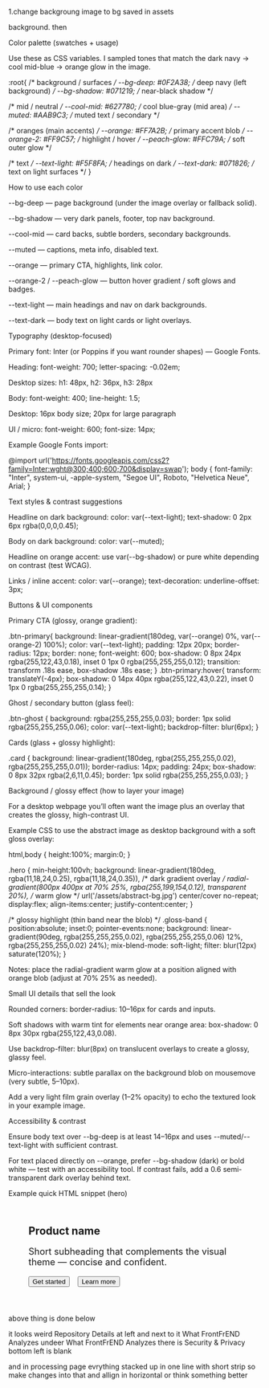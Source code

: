 1.change backgroung image to bg saved in assets

background.
then

Color palette (swatches + usage)

Use these as CSS variables. I sampled tones that match the dark navy → cool mid-blue → orange glow in the image.

:root{
  /* background / surfaces */
  --bg-deep:    #0F2A38; /* deep navy (left background) */
  --bg-shadow:  #071219; /* near-black shadow */

  /* mid / neutral */
  --cool-mid:   #627780; /* cool blue-gray (mid area) */
  --muted:      #AAB9C3; /* muted text / secondary */

  /* oranges (main accents) */
  --orange:     #FF7A2B; /* primary accent blob */
  --orange-2:   #FF9C57; /* highlight / hover */
  --peach-glow: #FFC79A; /* soft outer glow */

  /* text */
  --text-light: #F5F8FA; /* headings on dark */
  --text-dark:  #071826; /* text on light surfaces */
}

How to use each color

--bg-deep — page background (under the image overlay or fallback solid).

--bg-shadow — very dark panels, footer, top nav background.

--cool-mid — card backs, subtle borders, secondary backgrounds.

--muted — captions, meta info, disabled text.

--orange — primary CTA, highlights, link color.

--orange-2 / --peach-glow — button hover gradient / soft glows and badges.

--text-light — main headings and nav on dark backgrounds.

--text-dark — body text on light cards or light overlays.

Typography (desktop-focused)

Primary font: Inter (or Poppins if you want rounder shapes) — Google Fonts.

Heading: font-weight: 700; letter-spacing: -0.02em;

Desktop sizes: h1: 48px, h2: 36px, h3: 28px

Body: font-weight: 400; line-height: 1.5;

Desktop: 16px body size; 20px for large paragraph

UI / micro: font-weight: 600; font-size: 14px;

Example Google Fonts import:

@import url('https://fonts.googleapis.com/css2?family=Inter:wght@300;400;600;700&display=swap');
body { font-family: "Inter", system-ui, -apple-system, "Segoe UI", Roboto, "Helvetica Neue", Arial; }

Text styles & contrast suggestions

Headline on dark background: color: var(--text-light); text-shadow: 0 2px 6px rgba(0,0,0,0.45);

Body on dark background: color: var(--muted);

Headline on orange accent: use var(--bg-shadow) or pure white depending on contrast (test WCAG).

Links / inline accent: color: var(--orange); text-decoration: underline-offset: 3px;

Buttons & UI components

Primary CTA (glossy, orange gradient):

.btn-primary{
  background: linear-gradient(180deg, var(--orange) 0%, var(--orange-2) 100%);
  color: var(--text-light);
  padding: 12px 20px;
  border-radius: 12px;
  border: none;
  font-weight: 600;
  box-shadow: 0 8px 24px rgba(255,122,43,0.18), inset 0 1px 0 rgba(255,255,255,0.12);
  transition: transform .18s ease, box-shadow .18s ease;
}
.btn-primary:hover{
  transform: translateY(-4px);
  box-shadow: 0 14px 40px rgba(255,122,43,0.22), inset 0 1px 0 rgba(255,255,255,0.14);
}


Ghost / secondary button (glass feel):

.btn-ghost {
  background: rgba(255,255,255,0.03);
  border: 1px solid rgba(255,255,255,0.06);
  color: var(--text-light);
  backdrop-filter: blur(6px);
}


Cards (glass + glossy highlight):

.card {
  background: linear-gradient(180deg, rgba(255,255,255,0.02), rgba(255,255,255,0.01));
  border-radius: 14px;
  padding: 24px;
  box-shadow: 0 8px 32px rgba(2,6,11,0.45);
  border: 1px solid rgba(255,255,255,0.03);
}

Background / glossy effect (how to layer your image)

For a desktop webpage you’ll often want the image plus an overlay that creates the glossy, high-contrast UI.

Example CSS to use the abstract image as desktop background with a soft gloss overlay:

html,body { height:100%; margin:0; }

.hero {
  min-height:100vh;
  background:
    linear-gradient(180deg, rgba(11,18,24,0.25), rgba(11,18,24,0.35)), /* dark gradient overlay */
    radial-gradient(800px 400px at 70% 25%, rgba(255,199,154,0.12), transparent 20%), /* warm glow */
    url('/assets/abstract-bg.jpg') center/cover no-repeat;
  display:flex;
  align-items:center;
  justify-content:center;
}

/* glossy highlight (thin band near the blob) */
.gloss-band {
  position:absolute;
  inset:0;
  pointer-events:none;
  background: linear-gradient(90deg, rgba(255,255,255,0.02), rgba(255,255,255,0.06) 12%, rgba(255,255,255,0.02) 24%);
  mix-blend-mode: soft-light;
  filter: blur(12px) saturate(120%);
}


Notes: place the radial-gradient warm glow at a position aligned with orange blob (adjust at 70% 25% as needed).

Small UI details that sell the look

Rounded corners: border-radius: 10–16px for cards and inputs.

Soft shadows with warm tint for elements near orange area: box-shadow: 0 8px 30px rgba(255,122,43,0.08).

Use backdrop-filter: blur(8px) on translucent overlays to create a glossy, glassy feel.

Micro-interactions: subtle parallax on the background blob on mousemove (very subtle, 5–10px).

Add a very light film grain overlay (1–2% opacity) to echo the textured look in your example image.

Accessibility & contrast

Ensure body text over --bg-deep is at least 14–16px and uses --muted/--text-light with sufficient contrast.

For text placed directly on --orange, prefer --bg-shadow (dark) or bold white — test with an accessibility tool. If contrast fails, add a 0.6 semi-transparent dark overlay behind text.

Example quick HTML snippet (hero)
<section class="hero">
  <div class="gloss-band"></div>
  <div style="max-width:980px; padding:40px;" class="card">
    <h1 style="color:var(--text-light); margin:0 0 12px 0;">Product name</h1>
    <p style="color:var(--muted); font-size:18px;">Short subheading that complements the visual theme — concise and confident.</p>
    <div style="margin-top:18px;">
      <button class="btn-primary">Get started</button>
      <button class="btn-ghost" style="margin-left:12px;">Learn more</button>
    </div>
  </div>
</section>

above thing is done 
below 

it looks weird 
Repository Details at left and next to it What FrontFrEND Analyzes
undeer What FrontFrEND Analyzes there is Security & Privacy 
bottom left is blank 

and in processing page 
evrything stacked up in one line with short strip so make changes into that and allign in horizontal or think something better